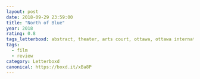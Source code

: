```yaml
---
layout: post 
date: 2018-09-29 23:59:00
title: "North of Blue"
year: 2018
rating: 0.8
tags_letterboxd: abstract, theater, arts court, ottawa, ottawa international animation festival, animation, festival
tags:
  - film
  - review
category: Letterboxd
canonical: https://boxd.it/xBa8P
---
```

